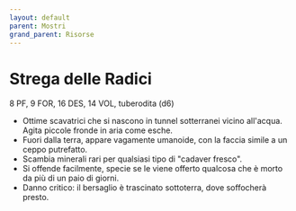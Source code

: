 ```yaml
---
layout: default
parent: Mostri
grand_parent: Risorse
---
```


# Strega delle Radici
8 PF, 9 FOR, 16 DES, 14 VOL, tuberodita (d6)
- Ottime scavatrici che si nascono in tunnel sotterranei vicino all'acqua. Agita piccole fronde in aria come esche.
- Fuori dalla terra, appare vagamente umanoide, con la faccia simile a un ceppo putrefatto.
- Scambia minerali rari per qualsiasi tipo di "cadaver fresco".
- Si offende facilmente, specie se le viene offerto qualcosa che è morto da più di un paio di giorni.
- Danno critico: il bersaglio è trascinato sottoterra, dove soffocherà presto.

